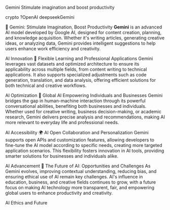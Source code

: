 Gemini
Stimulate imagination and boost productivity

crypto ?OpenAI deepseekGemini 

🌟 Gemini: Stimulate Imagination, Boost Productivity
**Gemini** is an advanced AI model developed by Google AI, designed for content creation, planning, and knowledge acquisition. Whether it's writing articles, generating creative ideas, or analyzing data, Gemini provides intelligent suggestions to help users enhance work efficiency and creativity.

AI Innovation
🔧 Flexible Learning and Professional Applications
Gemini leverages vast datasets and optimized architecture to ensure its applicability across multiple fields, from content writing to technical applications. It also supports specialized adjustments such as code generation, translation, and data analysis, offering efficient solutions for both technical and creative workflows.

AI Optimization
🚀 Global AI Empowering Individuals and Businesses
Gemini bridges the gap in human-machine interaction through its powerful conversational abilities, benefiting both businesses and individuals. Whether used for creative writing, business decision-making, or academic research, Gemini delivers precise analysis and recommendations, making AI more relevant to everyday life and professional needs.

AI Accessibility
🌍 AI Open Collaboration and Personalization
Gemini supports open APIs and customization features, allowing developers to fine-tune the AI model according to specific needs, creating more targeted application scenarios. This flexibility fosters innovation in AI tools, providing smarter solutions for businesses and individuals alike.

AI Advancement
🔮 The Future of AI: Opportunities and Challenges
As Gemini evolves, improving contextual understanding, reducing bias, and ensuring ethical use of AI remain key challenges. AI's influence in education, business, and creative fields continues to grow, with a future focus on making AI technology more transparent, fair, and empowering global users to enhance productivity and creativity.

AI Ethics and Future
